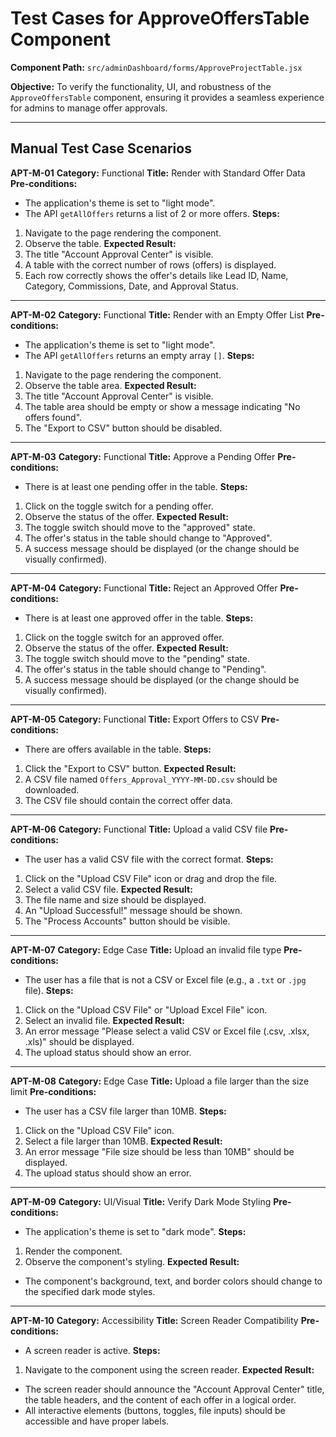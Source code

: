 # Test Cases for ApproveOffersTable Component

**Component Path:** `src/adminDashboard/forms/ApproveProjectTable.jsx`

**Objective:** To verify the functionality, UI, and robustness of the `ApproveOffersTable` component, ensuring it provides a seamless experience for admins to manage offer approvals.

---

## Manual Test Case Scenarios

**APT-M-01**
**Category:** Functional
**Title:** Render with Standard Offer Data
**Pre-conditions:**
- The application's theme is set to "light mode".
- The API `getAllOffers` returns a list of 2 or more offers.
**Steps:**
1. Navigate to the page rendering the component.
2. Observe the table.
**Expected Result:**
1. The title "Account Approval Center" is visible.
2. A table with the correct number of rows (offers) is displayed.
3. Each row correctly shows the offer's details like Lead ID, Name, Category, Commissions, Date, and Approval Status.

---

**APT-M-02**
**Category:** Functional
**Title:** Render with an Empty Offer List
**Pre-conditions:**
- The application's theme is set to "light mode".
- The API `getAllOffers` returns an empty array `[]`.
**Steps:**
1. Navigate to the page rendering the component.
2. Observe the table area.
**Expected Result:**
1. The title "Account Approval Center" is visible.
2. The table area should be empty or show a message indicating "No offers found".
3. The "Export to CSV" button should be disabled.

---

**APT-M-03**
**Category:** Functional
**Title:** Approve a Pending Offer
**Pre-conditions:**
- There is at least one pending offer in the table.
**Steps:**
1. Click on the toggle switch for a pending offer.
2. Observe the status of the offer.
**Expected Result:**
1. The toggle switch should move to the "approved" state.
2. The offer's status in the table should change to "Approved".
3. A success message should be displayed (or the change should be visually confirmed).

---

**APT-M-04**
**Category:** Functional
**Title:** Reject an Approved Offer
**Pre-conditions:**
- There is at least one approved offer in the table.
**Steps:**
1. Click on the toggle switch for an approved offer.
2. Observe the status of the offer.
**Expected Result:**
1. The toggle switch should move to the "pending" state.
2. The offer's status in the table should change to "Pending".
3. A success message should be displayed (or the change should be visually confirmed).

---

**APT-M-05**
**Category:** Functional
**Title:** Export Offers to CSV
**Pre-conditions:**
- There are offers available in the table.
**Steps:**
1. Click the "Export to CSV" button.
**Expected Result:**
1. A CSV file named `Offers_Approval_YYYY-MM-DD.csv` should be downloaded.
2. The CSV file should contain the correct offer data.

---

**APT-M-06**
**Category:** Functional
**Title:** Upload a valid CSV file
**Pre-conditions:**
- The user has a valid CSV file with the correct format.
**Steps:**
1. Click on the "Upload CSV File" icon or drag and drop the file.
2. Select a valid CSV file.
**Expected Result:**
1. The file name and size should be displayed.
2. An "Upload Successful!" message should be shown.
3. The "Process Accounts" button should be visible.

---

**APT-M-07**
**Category:** Edge Case
**Title:** Upload an invalid file type
**Pre-conditions:**
- The user has a file that is not a CSV or Excel file (e.g., a `.txt` or `.jpg` file).
**Steps:**
1. Click on the "Upload CSV File" or "Upload Excel File" icon.
2. Select an invalid file.
**Expected Result:**
1. An error message "Please select a valid CSV or Excel file (.csv, .xlsx, .xls)" should be displayed.
2. The upload status should show an error.

---

**APT-M-08**
**Category:** Edge Case
**Title:** Upload a file larger than the size limit
**Pre-conditions:**
- The user has a CSV file larger than 10MB.
**Steps:**
1. Click on the "Upload CSV File" icon.
2. Select a file larger than 10MB.
**Expected Result:**
1. An error message "File size should be less than 10MB" should be displayed.
2. The upload status should show an error.

---

**APT-M-09**
**Category:** UI/Visual
**Title:** Verify Dark Mode Styling
**Pre-conditions:**
- The application's theme is set to "dark mode".
**Steps:**
1. Render the component.
2. Observe the component's styling.
**Expected Result:**
- The component's background, text, and border colors should change to the specified dark mode styles.

---

**APT-M-10**
**Category:** Accessibility
**Title:** Screen Reader Compatibility
**Pre-conditions:**
- A screen reader is active.
**Steps:**
1. Navigate to the component using the screen reader.
**Expected Result:**
- The screen reader should announce the "Account Approval Center" title, the table headers, and the content of each offer in a logical order.
- All interactive elements (buttons, toggles, file inputs) should be accessible and have proper labels.
